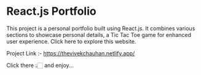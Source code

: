 # React.js Portfolio 

This project is a personal portfolio built using React.js. It combines various sections to showcase personal details, a Tic Tac Toe game for enhanced user experience.
Click here to explore this website.

Project Link :- https://thevivekchauhan.netlify.app/

Click there 👆🏻 and enjoy...



